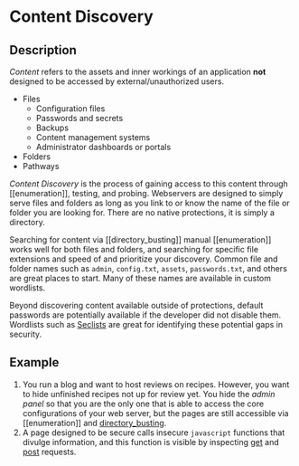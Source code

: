 # Content Discovery
## Description
*Content* refers to the assets and inner workings of an application **not** designed to be accessed by external/unauthorized users.
- Files
	-  Configuration files
	-   Passwords and secrets
	-   Backups
	-   Content management systems
	-   Administrator dashboards or portals
- Folders
- Pathways

*Content Discovery* is the process of gaining access to this content through [[enumeration]], testing, and probing. Webservers are designed to simply serve files and folders as long as you link to or know the name of the file or folder you are looking for. There are no native protections, it is simply a directory. 

Searching for content via [[directory_busting]] manual [[enumeration]] works well for both files and folders, and searching for specific file extensions and speed of and prioritize your discovery. Common file and folder names such as `admin`, `config.txt`, `assets`, `passwords.txt`, and others are great places to start. Many of these names are available in custom wordlists. 

Beyond discovering content available outside of protections, default passwords are potentially available if the developer did not disable them. Wordlists such as [Seclists](../../../tools/cli_utilities/seclists.md) are great for identifying these potential gaps in security. 

## Example
1. You run a blog and want to host reviews on recipes. However, you want to hide unfinished recipes not up for review yet. You hide the *admin panel* so that you are the only one that is able to access the core configurations of your web server, but the pages are still accessible via [[enumeration]] and [directory_busting](directory_busting.md).
2. A page designed to be secure calls insecure `javascript` functions that divulge information, and this function is visible by inspecting [get](get.md) and [post](post.md) requests. 

